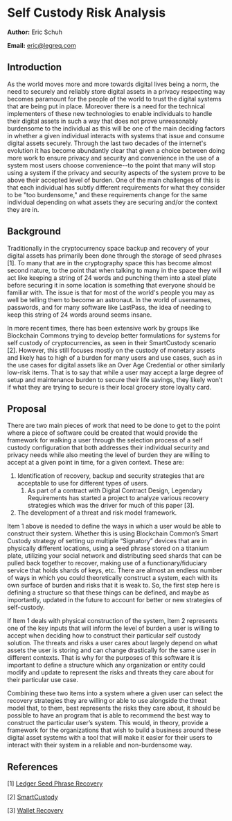 # Self Custody Risk Analysis
**Author:** Eric Schuh

**Email:** eric@legreq.com

## Introduction
As the world moves more and more towards digital lives being a norm, the need to securely and reliably store digital assets in a privacy respecting way becomes
paramount for the people of the world to trust the digital systems that are being put in place. Moreover there is a need for the technical implementers of 
these new technologies to enable individuals to handle their digital assets in such a way that does not prove unreasonably burdensome to the individual as this
will be one of the main deciding factors in whether a given individual interacts with systems that issue and consume digital assets securely. Through the last two 
decades of the internet's evolution it has become abundantly clear that given a choice between doing more work to ensure privacy and security and convenience in the 
use of a system most users choose convenience--to the point that many will stop using a system if the privacy and security aspects of the system prove to be
above their accepted level of burden. One of the main challenges of this is that each individual has subtly different requirements for what they consider to be "too burdensome," and these requirements 
change for the same individual depending on what assets they are securing and/or the context they are in. 

## Background
Traditionally in the cryptocurrency space backup and recovery of your digital assets has primarily been done through the storage of seed phrases [1]. To many that are
in the cryptography space this has become almost second nature, to the point that when talking to many in the space they will act like keeping a string of 24 words 
and punching them into a steel plate before securing it in some location is something that everyone should be familiar with. The issue is that for most of the world's
people you may as well be telling them to become an astronaut. In the world of usernames, passwords, and for many software like LastPass, the idea of needing to keep
this string of 24 words around seems insane. 

In more recent times, there has been extensive work by groups like Blockchain Commons trying to develop better formulations for systems for self custody of cryptocurrencies,
as seen in their SmartCustody scenario [2]. However, this still focuses mostly on the custody of  monetary assets and likely has to high of a burden for
many users and use cases, such as in the use cases for digital assets like an Over Age Credential or other similarly low-risk items. That is to say that while a user may accept a large degree of
setup and maintenance burden to secure their life savings, they likely won’t if what they are trying to secure is their local grocery store loyalty card. 

## Proposal
There are two main pieces of work that need to be done to get to the point where a piece of software could be created that would provide the framework for walking a user through the selection process of a self custody configuration that both addresses their individual security and privacy needs while also meeting the level of burden they are willing to accept at a given point in time, for a given context. These are:
1. Identification of recovery, backup and security strategies that are acceptable to use for different types of users.
    1. As part of a contract with Digital Contract Design, Legendary Requirements has started a project to analyze various recovery strategies which was the driver for much of this paper [3].
2. The development of a threat and risk model framework.

Item 1 above is needed to define the ways in which a user would be able to construct their system. Whether this is using Blockchain Common’s Smart Custody strategy of setting up multiple “Signatory” devices that are in physically different locations, using a seed phrase stored on a titanium plate, utilizing your social network and distributing seed shards that can be pulled back together to recover, making use of a functionary/fiduciary service that holds shards of keys, etc. There are almost an endless number of ways in which you could theoretically construct a system, each with its own surface of burden and risks that it is weak to. So, the first step here is defining a structure so that these things can be defined, and maybe as importantly, updated in the future to account for better or new strategies of self-custody. 

If Item 1 deals with physical construction of the system, Item 2 represents one of the key inputs that will inform the level of burden a user is willing to accept when deciding how to construct their particular self custody solution. The threats and risks a user cares about largely depend on what assets the user is storing and can change drastically for the same user in different contexts. That is why for the purposes of this software it is important to define a structure which any organization or entity could modify and update to represent the risks and threats they care about for their particular use case. 

Combining these two items into a system where a given user can select the recovery strategies they are willing or able to use alongside the threat model that, to them, best represents the risks they care about, it should be possible to have an program that is able to recommend the best way to construct the particular user’s system. This would, in theory, provide a framework for the organizations that wish to build a business around these digital asset systems with a tool that will make it easier for their users to interact with their system in a reliable and non-burdensome way. 

## References

[1] [Ledger Seed Phrase Recovery](https://support.ledger.com/hc/en-us/articles/360005514233-How-to-keep-my-24-word-recovery-phrase-and-PIN-code-safe-?docs=true)

[2] [SmartCustody](https://github.com/BlockchainCommons/SmartCustody/blob/master/Docs/Scenario-Multisig.md)

[3] [Wallet Recovery](https://github.com/LegReq/WalletRecovery)
